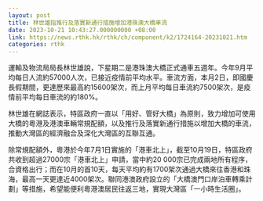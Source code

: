 ```yaml
---
layout: post
title: 林世雄指推行及落實新通行措施增加港珠澳大橋車流
date: 2023-10-21 10:43:27.000000000 +08:00
link: https://news.rthk.hk/rthk/ch/component/k2/1724164-20231021.htm
categories: rthk
---
```


運輸及物流局局長林世雄說，下星期二是港珠澳大橋正式通車五週年。今年9月平均每日人流約57000人次，已接近疫情前平均水平。車流方面，本月2日，即國慶長假期間，更達歷來最高約15600架次，而上月平均每日車流約7500架次，是疫情前平均每日車流的約180%。

林世雄在網誌表示，特區政府一直以「用好、管好大橋」為原則，致力增加可使用大橋的粵港及港澳車輛常規配額，以及推行及落實新通行措施以增加大橋的車流，推動大灣區的經濟融合及深化大灣區的互聯互通。

除常規配額外，粵港於今年7月1日實施的「港車北上」，截至10月19日，特區政府共收到超過27000宗「港車北上」申請，當中約20 000宗已完成兩地所有程序，合資格出行；而在10月的首10天，每天平均約有1700架次通過大橋來往香港和珠海，最高一天更達近4000架次。聯同港澳政府設立的「大橋澳門口岸泊車轉乘計劃」等措施，希望能便利粵港澳居民往返三地，實現大灣區「一小時生活圈」。
